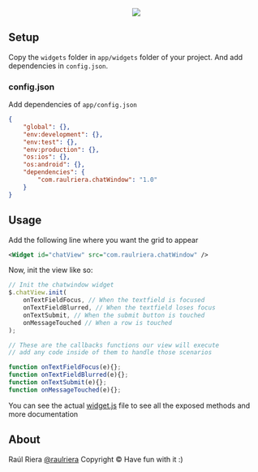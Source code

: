 <p align="center">
	<img src="https://github.com/raulriera/alloy-widgets/raw/master/assets/ChatWindow.png" />
</p>

Setup
------
Copy the `widgets` folder in `app/widgets` folder of your project.
And add dependencies in `config.json`.

### config.json ###
Add dependencies of `app/config.json`

```json
{
    "global": {},
    "env:development": {},
    "env:test": {},
    "env:production": {},
    "os:ios": {},
    "os:android": {},
    "dependencies": {
        "com.raulriera.chatWindow": "1.0"
    }
}
```

Usage
------
Add the following line where you want the grid to appear

```xml
<Widget id="chatView" src="com.raulriera.chatWindow" />
```

Now, init the view like so:

```javascript
// Init the chatwindow widget
$.chatView.init(
	onTextFieldFocus, // When the textfield is focused
	onTextFieldBlurred, // When the textfield loses focus
	onTextSubmit, // When the submit button is touched
	onMessageTouched // When a row is touched
);

// These are the callbacks functions our view will execute
// add any code inside of them to handle those scenarios

function onTextFieldFocus(e){};
function onTextFieldBlurred(e){};
function onTextSubmit(e){};
function onMessageTouched(e){};
```

You can see the actual [widget.js]("https://github.com/raulriera/alloy-widgets/blob/master/com.raulriera.chatWindow/controllers/widget.js") file to see all the exposed methods and more documentation

About
----------
Raúl Riera [@raulriera](https://twitter.com/raulriera/)
Copyright &copy; Have fun with it :)
